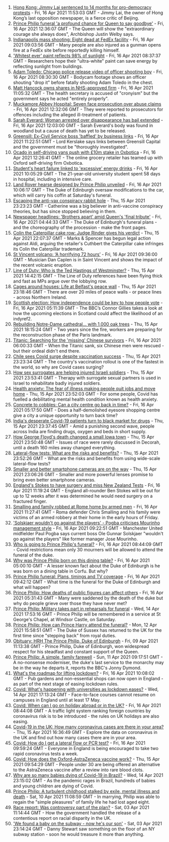 1. [Hong Kong: Jimmy Lai sentenced to 14 months for pro-democracy protests](https://www.bbc.co.uk/news/world-asia-56770567) - Fri, 16 Apr 2021 11:53:03 GMT - Jimmy Lai, the owner of Hong Kong’s last opposition newspaper, is a fierce critic of Beijing.
2. [Prince Philip funeral 'a profound chance for Queen to say goodbye'](https://www.bbc.co.uk/news/uk-56769860) - Fri, 16 Apr 2021 12:36:07 GMT - The Queen will show the "extraordinary courage she always does", Archbishop Justin Welby says.
3. [Indianapolis mass shooting: Eight dead at FedEx facility](https://www.bbc.co.uk/news/world-us-canada-56770200) - Fri, 16 Apr 2021 09:03:56 GMT - Many people are also injured as a gunman opens fire at a FedEx site before reportedly killing himself.
4. ['Whitest ever' paint reflects 98% of sunlight](https://www.bbc.co.uk/news/science-environment-56749105) - Fri, 16 Apr 2021 08:37:37 GMT - Researchers hope their "ultra-white" paint can save energy by reflecting sunlight from buildings.
5. [Adam Toledo: Chicago police release video of officer shooting boy](https://www.bbc.co.uk/news/world-us-canada-56768217) - Fri, 16 Apr 2021 08:30:30 GMT - Bodycam footage shows an officer shouting "drop it" before fatally shooting Adam Toledo in the chest.
6. [Matt Hancock owns shares in NHS-approved firm](https://www.bbc.co.uk/news/uk-politics-56768601) - Fri, 16 Apr 2021 11:05:32 GMT - The health secretary is accused of "cronyism" but the government says he acted "entirely properly".
7. [Muckamore Abbey Hospital: Seven face prosecution over abuse claims](https://www.bbc.co.uk/news/uk-northern-ireland-56774804) - Fri, 16 Apr 2021 12:32:06 GMT - They were reported to prosecutors for offences including the alleged ill-treatment of patients.
8. [Sarah Everard: Woman arrested over disappearance has bail extended](https://www.bbc.co.uk/news/uk-england-london-56766806) - Fri, 16 Apr 2021 12:03:00 GMT - Sarah Everard's body was found in woodland but a cause of death has yet to be released.
9. [Greensill: Ex-Civil Service boss 'baffled' by business links](https://www.bbc.co.uk/news/uk-politics-56763460) - Fri, 16 Apr 2021 11:22:51 GMT - Lord Kerslake says links between Greensill Capital and the government must be "thoroughly investigated".
10. [Ocado in self-driving vans push with £10m stake in Oxbotica](https://www.bbc.co.uk/news/technology-56771536) - Fri, 16 Apr 2021 12:26:41 GMT - The online grocery retailer has teamed up with Oxford self-driving firm Oxbotica.
11. [Student's heart failure linked to 'excessive' energy drinks](https://www.bbc.co.uk/news/newsbeat-56747731) - Fri, 16 Apr 2021 10:05:29 GMT - The 21-year-old university student spent 58 days in hospital, including in intensive care.
12. [Land Rover hearse designed by Prince Philip unveiled](https://www.bbc.co.uk/news/uk-56771164) - Fri, 16 Apr 2021 10:06:17 GMT - The Duke of Edinburgh oversaw modifications to the car, which will carry his coffin at Saturday's funeral.
13. [Escaping the anti-vax conspiracy rabbit hole](https://www.bbc.co.uk/news/uk-56762061) - Thu, 15 Apr 2021 23:23:23 GMT - Catherine was a big believer in anti-vaccine conspiracy theories, but has since stopped believing in them.
14. [Newspaper headlines: 'Brothers apart' amid Queen's 'final tribute'](https://www.bbc.co.uk/news/blogs-the-papers-56768066) - Fri, 16 Apr 2021 04:44:33 GMT - The Duke of Edinburgh's funeral plans - and the choreography of the procession - make the front pages.
15. [Colin the Caterpillar cake row: Judge Rinder gives his verdict](https://www.bbc.co.uk/news/business-56768197) - Thu, 15 Apr 2021 22:07:37 GMT - Marks & Spencer has begun legal action against Aldi, arguing the retailer's Cuthbert the Caterpillar cake infringes its Colin the Caterpillar trademark.
16. [St Vincent volcano: ‘A horrifying 72 hours’](https://www.bbc.co.uk/news/newsbeat-56753221) - Fri, 16 Apr 2021 09:36:00 GMT - Musician Dan Caplen is in Saint Vincent and shows the impact of the recent volcanic eruption.
17. [Line of Duty: Who is the Ted Hastings of Westminster?](https://www.bbc.co.uk/news/uk-politics-56759634) - Thu, 15 Apr 2021 14:42:15 GMT - The Line of Duty references have been flying thick and fast as MPs argue over the lobbying row.
18. [Cages around houses: Life at Belfast's peace wall](https://www.bbc.co.uk/news/uk-northern-ireland-56765168) - Thu, 15 Apr 2021 23:18:46 GMT - There are over 20 miles of peace walls - or peace lines - across Northern Ireland.
19. [Scottish election: How independence could be key to how people vote](https://www.bbc.co.uk/news/uk-scotland-56748634) - Fri, 16 Apr 2021 05:11:39 GMT - The BBC’s Connor Gillies takes a look at how the upcoming elections in Scotland could affect the likelihood of an indyref2.
20. [Rebuilding Notre-Dame cathedral... with 1,000 oak trees](https://www.bbc.co.uk/news/world-europe-56761834) - Thu, 15 Apr 2021 18:15:24 GMT - Two years since the fire, workers are preparing for the reconstruction phase of the Paris landmark.
21. [Titanic: Searching for the 'missing' Chinese survivors](https://www.bbc.co.uk/news/world-us-canada-56755614) - Fri, 16 Apr 2021 06:00:33 GMT - When the Titanic sank, six Chinese men were rescued - but their ordeal didn't end there.
22. [Chile sees Covid surge despite vaccination success](https://www.bbc.co.uk/news/world-latin-america-56731801) - Thu, 15 Apr 2021 23:23:34 GMT - The country's vaccination rollout is one of the fastest in the world, so why are Covid cases surging?
23. [How sex surrogates are helping injured Israeli soldiers](https://www.bbc.co.uk/news/stories-56737828) - Thu, 15 Apr 2021 23:53:41 GMT - Therapy with surrogate sexual partners is used in Israel to rehabilitate badly injured soldiers.
24. [Health anxiety: The fear of illness making people quit jobs and move home](https://www.bbc.co.uk/news/disability-56591440) - Thu, 15 Apr 2021 23:52:03 GMT - For some people, Covid has fuelled a debilitating mental health condition known as health anxiety.
25. [Concrete to cobbles: Can a city centre go back in time?](https://www.bbc.co.uk/news/uk-england-nottinghamshire-54793917) - Fri, 16 Apr 2021 05:17:50 GMT - Does a half-demolished eyesore shopping centre give a city a unique opportunity to turn back time?
26. [India's desperate Covid-19 patients turn to black market for drugs](https://www.bbc.co.uk/news/world-asia-india-56757405) - Thu, 15 Apr 2021 23:37:45 GMT - Amid a punishing second wave, people across India are finding drugs, oxygen and beds in short supply.
27. [How George Floyd's death changed a small Iowa town](https://www.bbc.co.uk/news/world-us-canada-56726028) - Thu, 15 Apr 2021 23:50:48 GMT - Issues of race were rarely discussed in Decorah, until a death 160 miles away changed everything.
28. [Lateral-flow tests: What are the risks and benefits?](https://www.bbc.co.uk/news/56675624) - Thu, 15 Apr 2021 23:52:26 GMT - What are the risks and benefits from using wide-scale lateral-flow tests?
29. [Smaller and better smartphone cameras are on the way](https://www.bbc.co.uk/news/business-56237991) - Thu, 15 Apr 2021 23:06:26 GMT - Smaller and more powerful lenses promise to bring even better smartphone cameras.
30. [England's Stokes to have surgery and miss New Zealand Tests](https://www.bbc.co.uk/sport/cricket/56770996) - Fri, 16 Apr 2021 11:19:24 GMT - England all-rounder Ben Stokes will be out for up to 12 weeks after it was determined he would need surgery on a fractured finger.
31. [Smalling and family robbed at Rome home by armed men](https://www.bbc.co.uk/sport/football/56771301) - Fri, 16 Apr 2021 11:27:41 GMT - Roma defender Chris Smalling and his family were victims of an armed robbery at their home in the early hours of Friday.
32. ['Solskjaer wouldn't go against the players' - Pogba criticises Mourinho management style](https://www.bbc.co.uk/sport/football/56769754) - Fri, 16 Apr 2021 09:22:51 GMT - Manchester United midfielder Paul Pogba says current boss Ole Gunnar Solskjaer "wouldn't go against the players" like former manager Jose Mourinho.
33. [Who is going to Prince Philip's funeral?](https://www.bbc.co.uk/news/uk-56765468) - Fri, 16 Apr 2021 08:44:09 GMT - Covid restrictions mean only 30 mourners will be allowed to attend the funeral of the duke.
34. [Why was Prince Philip born on this dining table?](https://www.bbc.co.uk/news/uk-56765169) - Fri, 16 Apr 2021 05:00:10 GMT - A lesser known fact about the Duke of Edinburgh is he was born on a dining table in Corfu. But why?
35. [Prince Philip funeral: Plans, timings and TV coverage](https://www.bbc.co.uk/news/uk-56694327) - Fri, 16 Apr 2021 09:42:12 GMT - What time is the funeral for the Duke of Edinburgh and what will happen?
36. [Prince Philip: How deaths of public figures can affect others](https://www.bbc.co.uk/news/uk-england-bristol-56718056) - Fri, 16 Apr 2021 05:31:43 GMT - Many were saddened by the death of the duke but why do people grieve over those they have never met?
37. [Prince Philip: Military takes part in rehearsals for funeral](https://www.bbc.co.uk/news/uk-56753421) - Wed, 14 Apr 2021 17:53:16 GMT - Prince Philip will be remembered in a service at St George's Chapel, at Windsor Castle, on Saturday.
38. [Prince Philip: How can Prince Harry attend the funeral?](https://www.bbc.co.uk/news/uk-56709506) - Mon, 12 Apr 2021 15:58:51 GMT - The Duke of Sussex has returned to the UK for the first time since "stepping back" from royal duties.
39. [Obituary: HRH The Prince Philip, Duke of Edinburgh](https://www.bbc.co.uk/news/uk-10224525) - Fri, 09 Apr 2021 11:13:38 GMT - Prince Philip, Duke of Edinburgh, won widespread respect for his steadfast and constant support of the Queen.
40. [Prince Philip: A simple, family farewell](https://www.bbc.co.uk/news/56708741) - Sun, 11 Apr 2021 09:17:51 GMT - A no-nonsense moderniser, the duke's last service to the monarchy may be in the way he departs it, reports the BBC's Jonny Dymond.
41. [What's the roadmap for lifting lockdown?](https://www.bbc.co.uk/news/explainers-52530518) - Fri, 16 Apr 2021 10:08:02 GMT - Pub gardens and non-essential shops can now open in England - as part of the next stage of easing lockdown rules.
42. [Covid: What's happening with universities as lockdown eases?](https://www.bbc.co.uk/news/explainers-52753913) - Wed, 14 Apr 2021 17:13:24 GMT - Face-to-face courses cannot resume on campuses in England until at least 17 May.
43. [Covid: When can I go on holiday abroad or in the UK?](https://www.bbc.co.uk/news/explainers-52646738) - Fri, 16 Apr 2021 08:44:08 GMT - A traffic light system ranking foreign countries by coronavirus risk is to be introduced - the rules on UK holidays are also easing.
44. [Covid-19 in the UK: How many coronavirus cases are there in your area?](https://www.bbc.co.uk/news/uk-51768274) - Thu, 15 Apr 2021 16:36:49 GMT - Explore the data on coronavirus in the UK and find out how many cases there are in your area.
45. [Covid: How do I get a lateral flow or PCR test?](https://www.bbc.co.uk/news/health-51943612) - Fri, 16 Apr 2021 09:59:24 GMT - Everyone in England is being encouraged to take two rapid coronavirus tests a week.
46. [Covid: How does the Oxford-AstraZeneca vaccine work?](https://www.bbc.co.uk/news/health-55302595) - Thu, 15 Apr 2021 09:54:29 GMT - People under 30 are being offered an alternative to the AstraZeneca vaccine after a review into rare blood clots.
47. [Why are so many babies dying of Covid-19 in Brazil?](https://www.bbc.co.uk/news/world-latin-america-56696907) - Wed, 14 Apr 2021 23:15:02 GMT - As the pandemic rages in Brazil, hundreds of babies and young children are dying of Covid.
48. [Prince Philip: A turbulent childhood stalked by exile, mental illness and death](https://www.bbc.co.uk/news/uk-56690270) - Sat, 10 Apr 2021 11:08:59 GMT - In marrying, Philip was able to regain the "simple pleasures" of family life he had lost aged eight.
49. [Race report: Was controversy part of the plan?](https://www.bbc.co.uk/news/uk-politics-56578839) - Sat, 03 Apr 2021 11:14:44 GMT - How the government handled the release of a contentious report on racial disparity in the UK.
50. ['We found a baby on the subway - now he's our son'](https://www.bbc.co.uk/news/stories-56409764) - Sat, 03 Apr 2021 23:14:24 GMT - Danny Stewart saw something on the floor of an NY subway station - soon he would treasure it more than anything.

